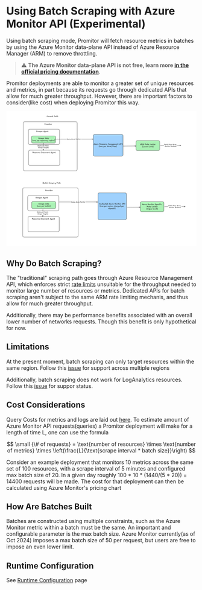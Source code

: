# Using Batch Scraping with Azure Monitor API (Experimental)

Using batch scraping mode, Promitor will fetch resource metrics in batches by using the Azure Monitor data-plane API instead of Azure Resource Manager (ARM) to remove throttling.

> ⚠️ **The Azure Monitor data-plane API is not free, learn more [in the official pricing documentation](https://azure.microsoft.com/pricing/details/monitor/)**.

Promitor deployments are able to monitor a greater set of unique resources and metrics, in part because its requests 
go through dedicated APIs that allow for much greater throughput. However, there are important factors to consider(like cost) when
deploying Promitor this way. 

![Promitor Scraper with resource discovery](./../media/concepts/scraper-batch-scraping-mode.png)

## Why Do Batch Scraping?
The "traditional" scraping path goes through Azure Resource Management API, which enforces strict [rate limits](https://learn.microsoft.com/en-us/azure/azure-resource-manager/management/request-limits-and-throttling) unsuitable for the throughput needed to monitor large number of resources or metrics. Dedicated APIs for batch scraping aren't subject to the same ARM rate limiting mechanis, and thus allow for much greater throughput. 

Additionally, there may be performance benefits associated with an overall lower number of networks requests. Though this benefit is only hypothetical for now.

## Limitations  
At the present moment, batch scraping can only target resources within the same region. Follow this [issue](https://github.com/tomkerkhove/promitor/issues/2555) for support across multiple regions

Additionally, batch scraping does not work for LogAnalytics resources. Follow this [issue](https://github.com/tomkerkhove/promitor/issues/2556) for 
suppor status. 
 
## Cost Considerations 
Query Costs for metrics and logs are laid out [here](https://azure.microsoft.com/pricing/details/monitor/#pricing). To estimate amount of Azure Monitor API requests(queries) a Promitor deployment will make for a length of time L, one can use the formula 

$$
\small {\# of requests} = \text{number of resources} \times \text{number of metrics} \times \left(\frac{L}{\text{scrape interval * batch size}}\right)
$$

Consider an example deployment that monitors 10 metrics across the same set of 100 resources, with a scrape interval of 5 minutes and configured max batch size of 20. In a given day roughly
100 * 10 * (1440/(5 * 20)) = 14400 requests will be made. The cost for that deployment can then be calculated using Azure Monitor's pricing chart

## How Are Batches Built
Batches are constructed using multiple constraints, such as the Azure Monitor metric within a batch must be the same. An important and configurable parameter is the max batch size. Azure Monitor currently(as of Oct 2024) imposes a max batch size of 50 per request, but users are free to impose an even lower limit. 

## Runtime Configuration
See [Runtime Configuration](runtime-configuration.md) page
